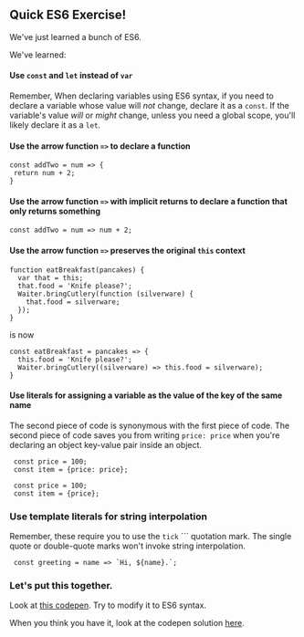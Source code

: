 ## Quick ES6 Exercise!

We've just learned a bunch of ES6.

We've learned:

#### Use `const` and `let` instead of `var`

Remember, When declaring variables using ES6 syntax, if you need to declare a variable whose value will _not_ change, declare it as a `const`. If the variable's value _will_ or _might_ change, unless you need a global scope, you'll likely declare it as a `let`.

#### Use the arrow function `=>` to declare a function

```
const addTwo = num => {
 return num + 2;
}

```

#### Use the arrow function `=>` with implicit returns to declare a function that only returns something

```
const addTwo = num => num + 2;

```

#### Use the arrow function `=>` preserves the original `this` context

```
function eatBreakfast(pancakes) {
  var that = this;
  that.food = 'Knife please?';
  Waiter.bringCutlery(function (silverware) {
    that.food = silverware;
  });
}

```

is now

```
const eatBreakfast = pancakes => {
  this.food = 'Knife please?';
  Waiter.bringCutlery((silverware) => this.food = silverware);
}

```

#### Use literals for assigning a variable as the value of the key of the same name

The second piece of code is synonymous with the first piece of code. The second piece of code saves you from writing `price: price` when you're declaring an object key-value pair inside an object.

```
 const price = 100;
 const item = {price: price};

```

```
 const price = 100;
 const item = {price};

```

### Use template literals for string interpolation

Remember, these require you to use the `tick` ``` quotation mark. The single quote or double-quote marks won't invoke string interpolation.

```
 const greeting = name => `Hi, ${name}.`;

```

### Let's put this together.

Look at [this codepen](https://codepen.io/susir/pen/yMWvWm?editors=001). Try to modify it to ES6 syntax.

When you think you have it, look at the codepen solution [here](https://codepen.io/susir/pen/OpYvqK?editors=001).

</section>
